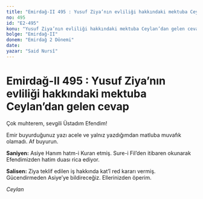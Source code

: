 ```yaml
---
title: "Emirdağ-II 495 : Yusuf Ziya’nın evliliği hakkındaki mektuba Ceylan’dan gelen cevap"
no: 495
id: "E2-495"
konu: "Yusuf Ziya’nın evliliği hakkındaki mektuba Ceylan’dan gelen cevap"
bolge: "Emirdağ-II"
donem: "Emirdağ 2 Dönemi"
date: 
yazar: "Said Nursî"
---
```


# Emirdağ-II 495 : Yusuf Ziya’nın evliliği hakkındaki mektuba Ceylan’dan gelen cevap

Çok muhterem, sevgili Üstadım Efendim!

Emir buyurduğunuz yazı acele ve yalnız yazdığımdan matluba muvafık olamadı. Af buyurun.

**Saniyen:** Asiye Hanım hatm-i Kuran etmiş. Sure-i Fil’den itibaren okunarak Efendimizden hatim duası rica ediyor.

**Salisen:** Ziya teklif edilen iş hakkında kat’î red kararı vermiş. Gücendirmeden Asiye’ye bildireceğiz. Ellerinizden öperim.

*Ceylan*
